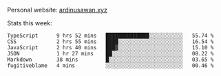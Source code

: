 Personal website: [ardinusawan.xyz](https://ardinusawan.xyz)

Stats this week:
<!--START_SECTION:waka-->

```text
TypeScript      9 hrs 52 mins   ██████████████░░░░░░░░░░░   55.74 %
CSS             2 hrs 55 mins   ████░░░░░░░░░░░░░░░░░░░░░   16.54 %
JavaScript      2 hrs 40 mins   ███▓░░░░░░░░░░░░░░░░░░░░░   15.10 %
JSON            1 hr 27 mins    ██░░░░░░░░░░░░░░░░░░░░░░░   08.22 %
Markdown        38 mins         █░░░░░░░░░░░░░░░░░░░░░░░░   03.65 %
fugitiveblame   4 mins          ░░░░░░░░░░░░░░░░░░░░░░░░░   00.46 %
```

<!--END_SECTION:waka-->
